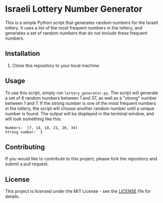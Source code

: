 
# Israeli Lottery Number Generator

This is a simple Python script that generates random numbers for the Israeli lottery. It uses a list of the most frequent numbers in the lottery, and generates a set of random numbers that do not include these frequent numbers.

## Installation

1. Clone this repository to your local machine.

## Usage

To use this script, simply run `lottery_generator.py`. The script will generate a set of 6 random numbers between 1 and 37, as well as a "strong" number between 1 and 7. If the strong number is one of the most frequent numbers in the lottery, the script will choose another random number until a unique number is found. The output will be displayed in the terminal window, and will look something like this:

```
Numbers:  [7, 14, 18, 21, 26, 34]
Strong number:  3
```

## Contributing

If you would like to contribute to this project, please fork the repository and submit a pull request.

## License

This project is licensed under the MIT License - see the [LICENSE](LICENSE) file for details.
